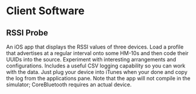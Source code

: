 Client Software
====

RSSI Probe
------

An iOS app that displays the RSSI values of three devices. Load a profile that advertises at a regular interval onto some HM-10s and then code their UUIDs into the source. Experiment with interesting arrangements and configurations. Includes a useful CSV logging capability so you can work with the data. Just plug your device into iTunes when your done and copy the log from the applications pane. Note that the app will not compile in the simulator; CoreBluetooth requires an actual device.
